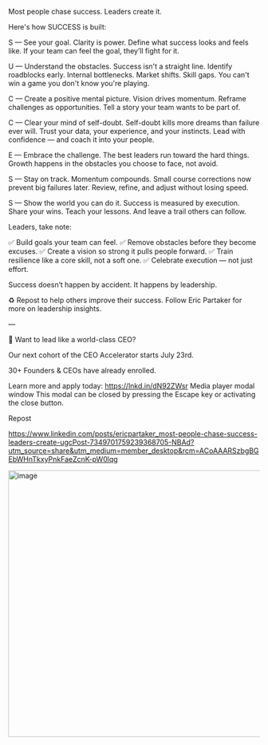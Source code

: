 Most people chase success. Leaders create it.

Here's how SUCCESS is built:

S — See your goal. 
Clarity is power. 
Define what success looks and feels like. 
If your team can feel the goal, they’ll fight for it.

U — Understand the obstacles. 
Success isn't a straight line. 
Identify roadblocks early. 
Internal bottlenecks. Market shifts. Skill gaps. 
You can't win a game you don't know you're playing.

C — Create a positive mental picture. 
Vision drives momentum. 
Reframe challenges as opportunities. 
Tell a story your team wants to be part of.

C — Clear your mind of self-doubt. 
Self-doubt kills more dreams than failure ever will. 
Trust your data, your experience, and your instincts. 
Lead with confidence — and coach it into your people.

E — Embrace the challenge. 
The best leaders run toward the hard things. 
Growth happens in the obstacles you choose to face, not avoid.

S — Stay on track. 
Momentum compounds. 
Small course corrections now prevent big failures later. 
Review, refine, and adjust without losing speed.

S — Show the world you can do it. 
Success is measured by execution. 
Share your wins. Teach your lessons. 
And leave a trail others can follow.

Leaders, take note:

✅ Build goals your team can feel. 
✅ Remove obstacles before they become excuses. 
✅ Create a vision so strong it pulls people forward. 
✅ Train resilience like a core skill, not a soft one. 
✅ Celebrate execution — not just effort.

Success doesn’t happen by accident. 
It happens by leadership.

♻ Repost to help others improve their success.
Follow Eric Partaker for more on leadership insights.

— 

📢 Want to lead like a world-class CEO?

Our next cohort of the CEO Accelerator starts July 23rd.

30+ Founders & CEOs have already enrolled.

Learn more and apply today: https://lnkd.in/dN92ZWsr
Media player modal window This modal can be closed by pressing the Escape key or activating the close button.

Repost

https://www.linkedin.com/posts/ericpartaker_most-people-chase-success-leaders-create-ugcPost-7349701759239368705-NBAd?utm_source=share&utm_medium=member_desktop&rcm=ACoAAARSzbgBGEbWHnTkxyPnkFaeZcnK-pW0lqg

<img width="747" height="535" alt="image" src="https://github.com/user-attachments/assets/9052346a-ca85-4126-9b85-25f480a5d5b3" />
